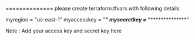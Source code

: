 ==============
please create
terraform.tfvars
with following details

myregion = "us-east-1"
myaccesskey = "***************"
mysecretkey = "*****************************”

Note : Add your access key and secret key here


